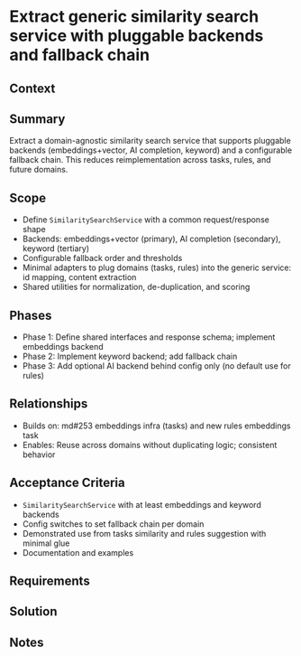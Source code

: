 # Extract generic similarity search service with pluggable backends and fallback chain

## Context

## Summary
Extract a domain-agnostic similarity search service that supports pluggable backends (embeddings+vector, AI completion, keyword) and a configurable fallback chain. This reduces reimplementation across tasks, rules, and future domains.

## Scope
- Define `SimilaritySearchService` with a common request/response shape
- Backends: embeddings+vector (primary), AI completion (secondary), keyword (tertiary)
- Configurable fallback order and thresholds
- Minimal adapters to plug domains (tasks, rules) into the generic service: id mapping, content extraction
- Shared utilities for normalization, de-duplication, and scoring

## Phases
- Phase 1: Define shared interfaces and response schema; implement embeddings backend
- Phase 2: Implement keyword backend; add fallback chain
- Phase 3: Add optional AI backend behind config only (no default use for rules)

## Relationships
- Builds on: md#253 embeddings infra (tasks) and new rules embeddings task
- Enables: Reuse across domains without duplicating logic; consistent behavior

## Acceptance Criteria
- `SimilaritySearchService` with at least embeddings and keyword backends
- Config switches to set fallback chain per domain
- Demonstrated use from tasks similarity and rules suggestion with minimal glue
- Documentation and examples

## Requirements

## Solution

## Notes
